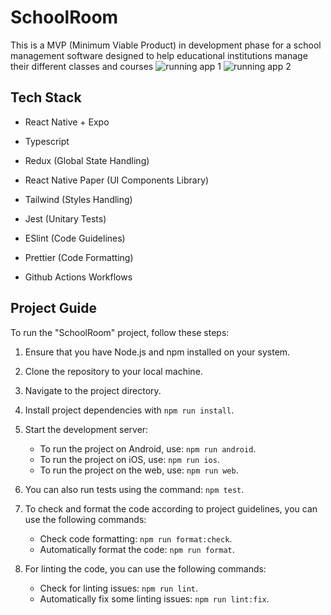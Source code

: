 # SchoolRoom

This is a MVP (Minimum Viable Product) in development phase for a school management software designed to help educational institutions manage their different classes and courses
![running app 1](https://raw.githubusercontent.com/gemanepa/rn-schoolroom/dev/assets/readme/1.gif)
![running app 2](https://raw.githubusercontent.com/gemanepa/rn-schoolroom/dev/assets/readme/2.gif)

## Tech Stack

- React Native + Expo

- Typescript

- Redux (Global State Handling)

- React Native Paper (UI Components Library)

- Tailwind (Styles Handling)

- Jest (Unitary Tests)

- ESlint (Code Guidelines)

- Prettier (Code Formatting)

- Github Actions Workflows

## Project Guide

To run the "SchoolRoom" project, follow these steps:

1.  Ensure that you have Node.js and npm installed on your system.
2.  Clone the repository to your local machine.
3.  Navigate to the project directory.
4.  Install project dependencies with `npm run install`.
5.  Start the development server:

    - To run the project on Android, use: `npm run android`.
    - To run the project on iOS, use: `npm run ios`.
    - To run the project on the web, use: `npm run web`.

6.  You can also run tests using the command: `npm test`.
7.  To check and format the code according to project guidelines, you can use the following commands:

    - Check code formatting: `npm run format:check`.
    - Automatically format the code: `npm run format`.

8.  For linting the code, you can use the following commands:

    - Check for linting issues: `npm run lint`.
    - Automatically fix some linting issues: `npm run lint:fix`.
